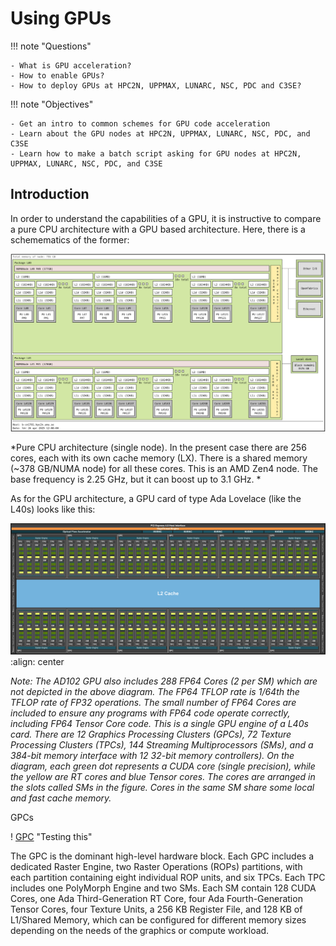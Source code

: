 # Using GPUs

!!! note "Questions"

    - What is GPU acceleration?
    - How to enable GPUs? 
    - How to deploy GPUs at HPC2N, UPPMAX, LUNARC, NSC, PDC and C3SE?
   
!!! note "Objectives"

    - Get an intro to common schemes for GPU code acceleration
    - Learn about the GPU nodes at HPC2N, UPPMAX, LUNARC, NSC, PDC, and C3SE 
    - Learn how to make a batch script asking for GPU nodes at HPC2N, UPPMAX, LUNARC, NSC, PDC, and C3SE  

## Introduction

In order to understand the capabilities of a GPU, it is instructive to compare a pure CPU architecture with a GPU based architecture. Here, there is a schemematics of the former:
 
   ![AMD Zen4 CPU](../img/AMD-Zen4-CPU-b-cn1701.png)

   *Pure CPU architecture (single node). In the present case there are 256 cores, each with its own cache memory (LX). There is a shared memory (~378 GB/NUMA node) for all these cores. This is an AMD Zen4 node. 
   The base frequency is 2.25 GHz, but it can boost up to 3.1 GHz. *

As for the GPU architecture, a GPU card of type Ada Lovelace (like the L40s) looks like this:

   ![Ada Lovelace GPU](../img/lovelace-diagram.png)
   :align: center

   *Note: The AD102 GPU also includes 288 FP64 Cores (2 per SM) which are not depicted in the above diagram. The FP64 TFLOP rate is 1/64th the TFLOP rate of FP32 operations. The small number of FP64 Cores are included to ensure any programs with FP64 code operate correctly, including FP64 Tensor Core code. 
   This is a single GPU engine of a L40s card. There are 12 Graphics Processing Clusters (GPCs), 72 Texture Processing Clusters (TPCs), 144 Streaming Multiprocessors (SMs), and a 384-bit memory interface with 12 32-bit memory controllers).
   On the diagram, each green dot represents a CUDA core (single precision), while the yellow are RT cores and blue Tensor cores. The cores are arranged in the slots called SMs in the figure. Cores in the same SM share some local and fast cache memory.*

GPCs

   ! [GPC](../img/GPC-with-raster-engine.png) "Testing this"

   The GPC is the dominant high-level hardware block. Each GPC includes a dedicated Raster Engine, two Raster Operations (ROPs) partitions, with each partition containing eight individual ROP units, and six TPCs. Each TPC includes one PolyMorph Engine and two SMs. 
   Each SM contain 128 CUDA Cores, one Ada Third-Generation RT Core, four Ada Fourth-Generation Tensor Cores, four Texture Units, a 256 KB Register File, and 128 KB of L1/Shared Memory, which can be configured for different memory sizes depending on the needs of the graphics or compute workload.
